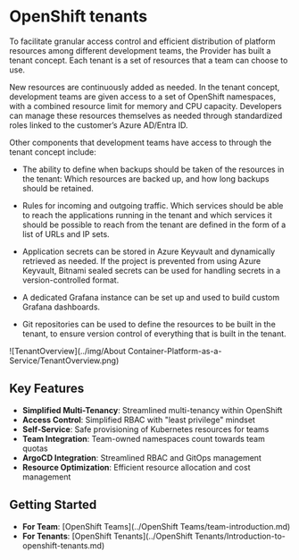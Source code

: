 # OpenShift tenants

To facilitate granular access control and efficient distribution of platform resources among different development teams, the Provider has built a tenant concept. Each tenant is a set of resources that a team can choose to use.

New resources are continuously added as needed. In the tenant concept, development teams are given access to a set of OpenShift namespaces, with a combined resource limit for memory and CPU capacity. Developers can manage these resources themselves as needed through standardized roles linked to the customer’s Azure AD/Entra ID.

Other components that development teams have access to through the tenant concept include:

* The ability to define when backups should be taken of the resources in the tenant: Which resources are backed up, and how long backups should be retained.

* Rules for incoming and outgoing traffic. Which services should be able to reach the applications running in the tenant and which services it should be possible to reach from the tenant are defined in the form of a list of URLs and IP sets.

* Application secrets can be stored in Azure Keyvault and dynamically retrieved as needed. If the project is prevented from using Azure Keyvault, Bitnami sealed secrets can be used for handling secrets in a version-controlled format.

* A dedicated Grafana instance can be set up and used to build custom Grafana dashboards.

* Git repositories can be used to define the resources to be built in the tenant, to ensure version control of everything that is built in the tenant.

![TenantOverview](../img/About Container-Platform-as-a-Service/TenantOverview.png)

## Key Features

* **Simplified Multi-Tenancy**: Streamlined multi-tenancy within OpenShift
* **Access Control**: Simplified RBAC with "least privilege" mindset
* **Self-Service**: Safe provisioning of Kubernetes resources for teams
* **Team Integration**: Team-owned namespaces count towards team quotas
* **ArgoCD Integration**: Streamlined RBAC and GitOps management
* **Resource Optimization**: Efficient resource allocation and cost management

## Getting Started

- **For Team**: [OpenShift Teams](../OpenShift Teams/team-introduction.md)
- **For Tenants**: [OpenShift Tenants](../OpenShift Tenants/Introduction-to-openshift-tenants.md)